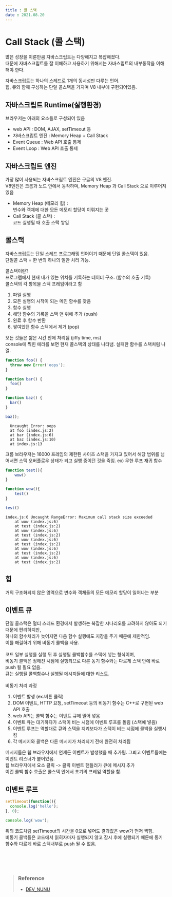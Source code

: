```yaml
---
title : 콜 스택  
date : 2021.08.20
---
```


# Call Stack (콜 스택)

많은 성장을 이룬만큼 자바스크립트는 다양해지고 복잡해졌다.  
때문에 자바스크립트를 잘 이해하고 사용하기 위해서는 자바스립트의 내부동작을 이해해야 한다.  

자바스크립트는 하나의 스레드로 1개의 동시성만 다루는 언어.  
힙, 큐와 함께 구성하는 단일 콜스택을 가지며 V8 내부에 구현되어있음.


## 자바스크립트 Runtime(실행환경)
브라우저는 아래의 요소들로 구성되어 있음
* web API : DOM, AJAX, setTimeout 등
* 자바스크립트 엔진 : Memory Heap + Call Stack
* Event Queue : Web API 호출 통제
* Event Loop : Web API 호출 통제

## 자바스크립트 엔진
가장 많이 사용되는 자바스크립트 엔진은 구글의 V8 엔진.  
V8엔진은 크롬과 노드 안에서 동작하며, Memory Heap 과 Call Stack 으로 이루어져 있음   
* Memory Heap (메모리 힙) :   
  변수와 객체에 대한 모든 메모리 할당이 이뤄지는 곳
* Call Stack (콜 스택) :   
  코드 실행될 때 호출 스택 쌓임

## 콜스택
자바스크립트는 단일 스레드 프로그래밍 언어이기 때문에 단일 콜스택이 있음.  
단일콜 스택 = 한 번의 하나의 일만 처리 가능.  

콜스택이란?  
프로그램에서 현재 내가 있는 위치를 기록하는 데이터 구조. (함수의 호출 기록)     
콜스택의 각 항목을 스택 프레임이라고 함  
1. 파일 실행
2. 모든 실행의 시작이 되는 메인 함수를 찾음
3. 함수 실행
4. 해당 함수의 기록을 스택 맨 위에 추가 (push)
5. 완료 후 함수 반환 
6. 쌓여있던 함수 스택에서 제거 (pop)  

모든 것들은 짧은 시간 안에 처리됨 (jiffy time, ms)  
console에 찍힌 에러를 보면 현재 콜스택의 상태를 나타냄. 실패한 함수를 스택처럼 나열.  
```js
function foo() {
  throw new Error('oops');
}

function bar() {
  foo()
}

function baz() {
  bar()
}

baz();
```
```
  Uncaught Error: oops
  at foo (index.js:2)
  at bar (index.js:6)
  at baz (index.js:10)
  at index.js:13
```

크롬 브라우저는 16000 프레임의 제한된 사이즈 스택을 가지고 있어서 해당 범위를 넘어서면 스택 오버플로우 상태가 되고 실행 중이던 것을 죽임. 
ex) 무한 루프 재귀 함수  
```js
function test(){
    wow()
}

function wow(){
    test()
}

test()

```
```
index.js:6 Uncaught RangeError: Maximum call stack size exceeded
    at wow (index.js:6)
    at test (index.js:2)
    at wow (index.js:6)
    at test (index.js:2)
    at wow (index.js:6)
    at test (index.js:2)
    at wow (index.js:6)
    at test (index.js:2)
    at wow (index.js:6)
    at test (index.js:2)
```  

## 힙
거의 구조화되지 않은 영역으로 변수와 객체들의 모든 메모리 할당이 일어나는 부분

## 이벤트 큐
단일 콜스택은 멀티 스레드 환경에서 발생하는 복잡한 시나리오를 고려하지 않아도 되기 때문에 편리하지만,  
하나의 함수처리가 늦어지면 다음 함수 실행에도 지장을 주기 때문에 제한적임.  
이를 해결하기 위해 비동기 콜백을 사용.   
<br/>
코드 일부 실행를 실행 뒤 후 실행될 콜백함수를 스택에 넣는 형식이며,  
비동기 콜백은 정해진 시점에 실행되므로 다른 동기 함수와는 다르게 스택 안에 바로 push 될 필요 없음.  
큐는 실행될 콜백함수나 실행될 메시지들에 대한 리스트.  
<br/>
비동기 처리 과정
1. 이벤트 발생 (ex.버튼 클릭)
2. DOM 이벤트, HTTP 요청, setTimeout 등의 비동기 함수는 C++로 구현된 web API 호출
3. web API는 콜백 함수는 이벤트 큐에 밀어 넣음
4. 이벤트 큐는 대기하다가 스택이 비는 시점에 이벤트 루프를 돌림 (스택에 넣음)
5. 이벤트 루프는 역할대로 큐와 스택을 지켜보다가 스택이 비는 시점에 콜백을 실행시킴
6. 각 메시지와 콜백은 다른 메시지가 처리되기 전에 완전히 처리됨  

메시지들은 웹 브라우저에서 언제든 이벤트가 발생했을 때 추가됨. 그릐고 이벤트들에는 이벤트 리스너가 붙어있음.  
웹 브라우저에서 요소 클릭 -> 클릭 이벤트 핸들러가 큐에 메시지 추가  
이런 콜백 함수 호출은 콜스택 안에서 초기의 프레임 역할을 함.  

## 이벤트 루프
```js
setTimeout(function(){
  console.log('hello');
}, 0);

console.log('wow');
```
위의 코드처럼 setTimeout의 시간을 0으로 넣어도 결과값은 wow가 먼저 찍힘.  
비동기 콜백들은 코드에서 읽히자마자 실행되지 않고 잠시 후에 실행되기 때문에 동기 함수와 다르게 바로 스택내부로 push 될 수 없음.  



<br/>
<br/>
<br/>

> ### Reference
> * [DEV_NUNU](https://new93helloworld.tistory.com/358)
